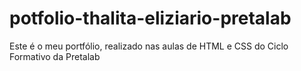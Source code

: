 # potfolio-thalita-eliziario-pretalab
Este é o meu portfólio, realizado nas aulas de HTML e CSS do Ciclo Formativo da Pretalab
